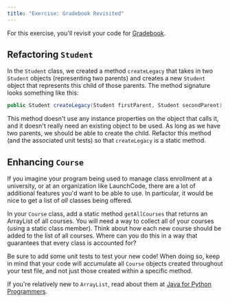```yaml
---
title: "Exercise: Gradebook Revisited"
---
```


For this exercise, you'll revisit your code for [Gradebook][gradebook].

## Refactoring `Student`

In the `Student` class, we created a method `createLegacy` that takes in two `Student` objects (representing two parents) and creates a new `Student` object that represents this child of those parents. The method signature looks something like this:

```java
public Student createLegacy(Student firstParent, Student secondParent)
```

This method doesn't use any instance properties on the object that calls it, and it doesn't really need an existing object to be used. As long as we have two parents, we should be able to create the child. Refactor this method (and the associated unit tests) so that `createLegacy` is a static method.

## Enhancing `Course`

If you imagine your program being used to manage class enrollment at a university, or at an organization like LaunchCode, there are a lot of additional features you'd want to be able to use. In particular, it would be nice to get a list of *all* classes being offered.

In your `Course` class, add a static method `getAllCourses` that returns an ArrayList of all courses. You will need a way to collect all of your courses (using a static class member). Think about how each new course should be added to the list of all courses. Where can you do this in a way that guarantees that every class is accounted for?

Be sure to add some unit tests to test your new code! When doing so, keep in mind that your code will accumulate all `Course` objects created throughout your test file, and not just those created within a specific method.

If you're relatively new to `ArrayList`, read about them at [Java for Python Programmers][java-for-python-arraylist].

[gradebook]: ..assignments/gradebook
[java-for-python-arraylist]: http://interactivepython.org/runestone/static/java4python/Java4Python.html#list
